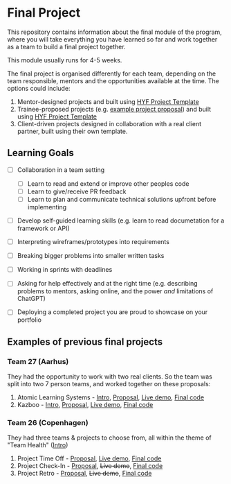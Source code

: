 # Final Project
This repository contains information about the final module of the program, where you will take everything you have learned so far and work together as a team to build a final project together.

This module usually runs for 4-5 weeks.

The final project is organised differently for each team, depending on the team responsible, mentors and the opportunities available at the time. The options could include:
1. Mentor-designed projects and built using [HYF Project Template](https://github.com/HackYourFuture-CPH/hyf-project-template)
2. Trainee-proposed projects (e.g. [example project proposal](https://docs.google.com/document/d/11my-sb4T3UziIhjJlYOi60Afxq2dUncE8WYZ8yA-HCY/edit?tab=t.0#heading=h.ik8don4y6sav)) and built using [HYF Project Template](https://github.com/HackYourFuture-CPH/hyf-project-template)
3. Client-driven projects designed in collaboration with a real client partner, built using their own template.

## Learning Goals
- [ ] Collaboration in a team setting
  - [ ] Learn to read and extend or improve other peoples code
  - [ ] Learn to give/receive PR feedback
  - [ ] Learn to plan and communicate technical solutions upfront before implementing
- [ ] Develop self-guided learning skills (e.g. learn to read documetation for a framework or API)
- [ ] Interpreting wireframes/prototypes into requirements
- [ ] Breaking bigger problems into smaller written tasks
- [ ] Working in sprints with deadlines
- [ ] Asking for help effectively and at the right time (e.g. describing problems to mentors, asking online, and the power *and* limitations of ChatGPT)
- [ ] Deploying a completed project you are proud to showcase on your portfolio


## Examples of previous final projects
### Team 27 (Aarhus)
They had the opportunity to work with two real clients. So the team was split into two 7 person teams, and worked together on these proposals:
1. Atomic Learning Systems - [Intro](https://github.com/HackYourFuture-CPH/finalproject/blob/readme/Example%20projects/Team%2027%20(Aarhus)/Atomic%20Learning%20Systems%20Company%20Document.pdf), [Proposal](https://github.com/HackYourFuture-CPH/finalproject/blob/readme/Example%20projects/Team%2027%20(Aarhus)/Final%20project%20guide%20Atomic%20Learning.pdf), [Live demo](https://atomic-learning-systems-hackyourfuture.onrender.com/), [Final code](https://github.com/Atomic-learning-systems/HackYourFuture)
2. Kazboo - [Intro](https://github.com/HackYourFuture-CPH/finalproject/blob/readme/Example%20projects/Team%2027%20(Aarhus)/Kazboo%20Company%20Document.pdf), [Proposal](https://github.com/HackYourFuture-CPH/finalproject/blob/readme/Example%20projects/Team%2027%20(Aarhus)/Final%20project%20guide%20Kazboo.pdf), [Live demo](https://class27-kazboo.onrender.com/), [Final code](https://github.com/HackYourFuture-CPH/class27-kazboo)

### Team 26 (Copenhagen)
They had three teams & projects to choose from, all within the theme of "Team Health" ([Intro](https://github.com/HackYourFuture-CPH/finalproject/blob/readme/Example%20projects/Team%2026%20(Copenhagen)/HyF%20final%20project%2C%20team%2026.pdf))
1. Project Time Off - [Proposal](https://docs.google.com/document/d/1tUi1yoeFimWNUutzhFSSY4ikA48b9nqoC4SZK3_CDU4/edit?pli=1#heading=h.wnv93ls3sa69), [Live demo](https://time-off-nu.vercel.app/), [Final code](https://github.com/HackYourFuture-CPH/team26-TimeOff_App)
2. Project Check-In - [Proposal](https://docs.google.com/document/d/1tUi1yoeFimWNUutzhFSSY4ikA48b9nqoC4SZK3_CDU4/edit?pli=1#heading=h.rzut036l9gqb), ~~Live demo~~, [Final code](https://github.com/HackYourFuture-CPH/team26-checkin)
3. Project Retro - [Proposal](https://docs.google.com/document/d/1tUi1yoeFimWNUutzhFSSY4ikA48b9nqoC4SZK3_CDU4/edit?pli=1#heading=h.6t89f52sg6x), ~~Live demo~~, [Final code](https://github.com/HackYourFuture-CPH/team26-RetroRealm)
